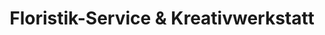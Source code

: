 ---
title: "Floristik-Service & Kreativwerkstatt"
url: /st-egidien/floristik-service-und-kreativwerkstatt/
shop: Blumen
---